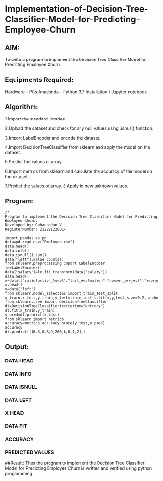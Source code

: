 # Implementation-of-Decision-Tree-Classifier-Model-for-Predicting-Employee-Churn

## AIM:

To write a program to implement the Decision Tree Classifier Model for Predicting Employee Churn.

## Equipments Required:

Hardware – PCs
Anaconda – Python 3.7 Installation / Jupyter notebook

## Algorithm:

1.Import the standard libraries.

2.Upload the dataset and check for any null values using .isnull() function.

3.Import LabelEncoder and encode the dataset.

4.Import DecisionTreeClassifier from sklearn and apply the model on the dataset.

5.Predict the values of array. 

6.Import metrics from sklearn and calculate the accuracy of the model on the dataset. 

7.Predict the values of array. 8.Apply to new unknown values.

## Program:
~~~
/*
Program to implement the Decision Tree Classifier Model for Predicting Employee Churn.
Developed by: Guhanandan V
RegisterNumber: 212221220014

import pandas as pd
data=pd.read_csv("Employee.csv")
data.head()
data.info()
data.isnull().sum()
data["left"].value_counts()
from sklearn.preprocessing import LabelEncoder
le=LabelEncoder()
data["salary"]=le.fit_transform(data["salary"])
data.head()
x=data[["satisfaction_level","last_evaluation","number_project","average_montly_hours","time_spend_company","Work_accident","promotion_last_5years","salary"]]
x.head()
y=data["left"]
from sklearn.model_selection import train_test_split
x_train,x_test,y_train,y_test=train_test_split(x,y,test_size=0.2,random_state=100)
from sklearn.tree import DecisionTreeClassifier
dt=DecisionTreeClassifier(criterion="entropy")
dt.fit(x_train,y_train)
y_pred=dt.predict(x_test)
from sklearn import metrics   
accuracy=metrics.accuracy_score(y_test,y_pred)
accuracy
dt.predict([[0.5,0.8,9,260,6,0,1,2]])

~~~

## Output:

### DATA HEAD


### DATA INFO


### DATA ISNULL


### DATA LEFT


### X HEAD


### DATA FIT


### ACCURACY


### PREDICTED VALUES


##Result:
Thus the program to implement the Decision Tree Classifier Model for Predicting Employee Churn is written and verified using python programming.
